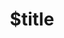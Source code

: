 ---
title: $title
second_title: Aspose.Font for .NET API Reference
description: $description
type: docs
weight: $weight
url: /net/$ref/
---